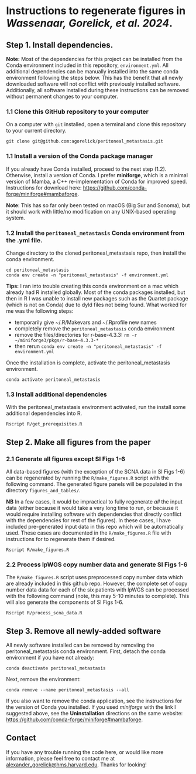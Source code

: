 
# Instructions to regenerate figures in _Wassenaar, Gorelick, et al. 2024_.

## Step 1. Install dependencies.

**Note:** Most of the dependencies for this project can be installed from the Conda environment included in this repository, `environment.yml`. All additional dependencies can be manually installed into the same conda environment following the steps below. This has the benefit that all newly downloaded software will not conflict with previously installed software. Additionally, all software installed during these instructions can be removed without permanent changes to your computer.

### 1.1 Clone this GitHub repository to your computer

On a computer with `git` installed, open a terminal and clone this repository to your current directory. 
```
git clone git@github.com:agorelick/peritoneal_metastasis.git
```

### 1.1 Install a version of the Conda package manager

If you already have Conda installed, proceed to the next step (1.2). Otherwise, install a version of Conda. I prefer **miniforge**, which is a minimal version of Mamba, a C++ re-implementation of Conda for improved speed. Instructions for download here: https://github.com/conda-forge/miniforge#mambaforge.

**Note**: This has so far only been tested on macOS (Big Sur and Sonoma), but it should work with little/no modification on any UNIX-based operating system.

### 1.2 Install the `peritoneal_metastasis` Conda environment from the .yml file.

Change directory to the cloned peritoneal_metastasis repo, then install the conda environment. 

```
cd peritoneal_metastasis
conda env create -n "peritoneal_metastasis" -f environment.yml
```
**Tips:** I ran into trouble creating this conda environment on a mac which already had R installed globally. Most of the conda packages installed, but then in R I was unable to install new packages such as the Quartet package (which is not on Conda) due to dyld files not being found. What worked for me was the following steps:
- temporarily give ~/.R/Makevars and ~/.Rprofile new names
- completely remove the `peritoneal_metastasis` conda environment
- remove the files/directories for r-base-4.3.3: `rm -r ~/miniforge3/pkgs/r-base-4.3.3-*`
- then rerun `conda env create -n "peritoneal_metastasis" -f environment.yml`

Once the installation is complete, activate the peritoneal_metastasis environment.

```
conda activate peritoneal_metastasis
```

### 1.3 Install additional dependencies

With the peritoneal_metastasis environment activated, run the install some additional dependencies into R. 
```
Rscript R/get_prerequisites.R
```

## Step 2. Make all figures from the paper

### 2.1 Generate all figures except SI Figs 1-6
All data-based figures (with the exception of the SCNA data in SI Figs 1-6) can be regenerated by running the `R/make_figures.R` script with the following command. The generated figure panels will be populated in the directory `figures_and_tables/`.

**NB** In a few cases, it would be impractical to fully regenerate _all_ the input data (either because it would take a very long time to run, or because it would require installing software with dependencies that directly conflict with the dependencies for rest of the figures). In these cases, I have included pre-generated input data in this repo which will be automatically used. These cases are documented in the `R/make_figures.R` file with instructions for to regenerate them if desired.  

```
Rscript R/make_figures.R
```

### 2.2 Process lpWGS copy number data and generate SI Figs 1-6

The `R/make_figures.R` script uses preprocessed copy number data which are already included in this github repo. However, the complete set of copy number data data for each of the six patients with lpWGS can be processed with the following command (note, this may 5-10 minutes to complete). This will also generate the components of SI Figs 1-6.
```
Rscript R/process_scna_data.R
```


## Step 3. Remove all newly-added software

All newly software installed can be removed by removiing the peritoneal_metastasis conda environment. First, detach the conda environment if you have not already:
```
conda deactivate peritoneal_metastasis
```

Next, remove the environment:
```
conda remove --name peritoneal_metastasis --all
```

If you also want to remove the conda application, see the instructions for the version of Conda you installed. If you used _miniforge_ with the link I suggested above, see the **Uninstallation** directions on the same website: https://github.com/conda-forge/miniforge#mambaforge.

## Contact

If you have any trouble running the code here, or would like more information, please feel free to contact me at alexander_gorelick@hms.harvard.edu. Thanks for looking!


